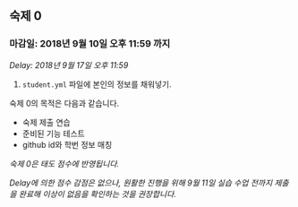 ## 숙제 0

<!---## 마감일: 2018년 9월 10일 오후 11:59--->
### 마감일: 2018년 9월 10일 오후 11:59 까지

_Delay: 2018년 9월 17일 오후 11:59_

1. `student.yml` 파일에 본인의 정보를 채워넣기.

숙제 0의 목적은 다음과 같습니다.

* 숙제 제출 연습
* 준비된 기능 테스트
* github id와 학번 정보 매칭

_숙제 0은 태도 점수에 반영됩니다._

_Delay에 의한 점수 감점은 없으나, 원활한 진행을 위해 9월 11일 실습 수업 전까지 제출을 완료해 이상이 없음을 확인하는 것을 권장합니다._